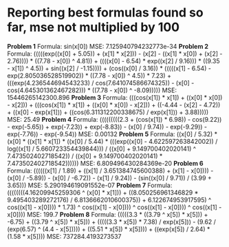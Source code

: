 # Reporting best formulas found so far, mse not multiplied by 100

**Problem 1**
Formula:
sin(x[0])
MSE: 
7.125940794232773e-34
**Problem 2**
Formula: 
(((((exp((x[0] + 5.05)) + (x[1] * x[2])) - (x[2] - ((x[1] * x[0]) + (x[2] - 2.76)))) * ((7.78 - x[0]) ^ 4.81)) + ((((x[0] - 6.54) * exp((x[2] / 9.16))) * ((9.35 - x[1]) ^ 4.5)) + sin((x[2] / -1.15)))) + (cos((x[0] / 3.16)) * (((((x[1] - 6.54) - exp(2.805036528519902)) * ((7.78 - x[0]) ^ 4.5)) * 7.23) + (((exp(4.236544694543233) / cos(7.641074586674325)) - (x[0] - cos(4.645301362467282))) * ((7.78 - x[0]) ^ -8.09)))))
MSE:
15446265142300.896
**Problem 3**
Formula: 
(((cos(x[1]) * x[1]) + ((x[0] * x[0]) - x[2])) + (((cos(x[1]) * x[1]) + ((x[0] * x[0]) - x[2])) + ((-4.44 - (x[2] - 4.72)) + ((x[0] - exp(x[1])) + ((cos(6.311312200338675) / exp(x[1])) + 3.88)))))
MSE:
25.49
**Problem 4**
Formula: 
(((((((((2.3 + (cos(x[1]) * 6.98)) - cos(9.22)) - exp(-5.65)) + exp(-7.23)) + exp(-8.83)) - (x[0] / 9.74)) - exp(-9.29)) - exp(-7.76)) - exp(-9.54))
MSE:
0.00132
**Problem 5**
Formula: 
((x[0] / 5.32) * (x[0] * ((x[1] * x[1]) * ((x[0] / 5.44) * (((exp((x[0] - 4.622597263842002)) / log((x[1] / 5.660723354439844))) / ((x[0] + 9.149700402020141) ^ 7.473502402718542)) / ((x[0] + 9.149700402020141) * 7.473502402718542))))))
MSE: 
6.809496430284369e-20
**Problem 6**
Formula:
((((((x[1] / 1.89) + ((x[1] / 3.651384745600388) + (x[1] - x[0]))) - (x[0] / -5.89)) - (x[0] / -6.72)) - (x[1] / 9.24)) - (sin((x[0] / 9.71)) / (3.99 + 3.65)))
MSE:
5.290194619091552e-07
**Problem 7**
Formula: 
((((((((4.16209945259306 ^ (x[0] * x[1])) + ((8.050256961346829 * 9.495403289272176) / 6.8136662010600375)) + 6.122674953917595) ^ cos((x[1] - x[0]))) * 1.73) ^ cos((x[1] - x[0]))) ^ cos((x[1] - x[0]))) ^ cos((x[1] - x[0])))
MSE: 
199.7
**Problem 8**
Formula:
(((((3.3 * ((3.79 ^ x[5]) * x[5])) + -6.75) + ((3.79 ^ x[5]) * x[5])) + (((((3.3 * x[5]) * 7.38) / exp(x[5])) - (9.62 / (exp(6.57) ^ (4.4 - x[5])))) + ((5.51 * x[5]) * x[5]))) + ((exp(x[5]) / 2.64) * (1.58 * x[5])))
MSE:
737284.4193273537

